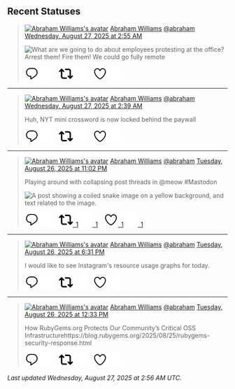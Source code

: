 ## Recent Statuses

> <a href="https://indieweb.social/@abraham"><img alt="Abraham Williams's avatar" src="https://cdn.masto.host/indiewebsocial/accounts/avatars/109/292/540/382/343/163/original/d00f2e03ce9c85b1.jpg" height="24" width="24" ></a> [Abraham Williams](https://indieweb.social/@abraham) [@abraham](https://indieweb.social/@abraham) [Wednesday, August 27, 2025 at 2:55 AM](https://indieweb.social/@abraham/115098472254861877)
>
> 
>
> ![What are we going to do about employees protesting at the office?
Arrest them!
Fire them!
We could go fully remote](https://cdn.masto.host/indiewebsocial/media_attachments/files/115/098/465/900/362/036/original/f9e4e0cdc8de1fa4.jpg)
>
> [![Reply](./images/reply_light.svg#gh-light-mode-only "Reply")](https://indieweb.social/@abraham/115098472254861877#gh-light-mode-only)[![Reply](./images/reply.svg#gh-dark-mode-only "Reply")](https://indieweb.social/@abraham/115098472254861877#gh-dark-mode-only)&emsp;[![Boost](./images/retweet_light.svg#gh-light-mode-only "Boost")](https://indieweb.social/@abraham/115098472254861877#gh-light-mode-only)[![Boost](./images/retweet.svg#gh-dark-mode-only "Boost")](https://indieweb.social/@abraham/115098472254861877#gh-dark-mode-only)&emsp;[![Favorite](./images/like_light.svg#gh-light-mode-only "Favorite")](https://indieweb.social/@abraham/115098472254861877#gh-light-mode-only)[![Favorite](./images/like.svg#gh-dark-mode-only "Favorite")](https://indieweb.social/@abraham/115098472254861877#gh-dark-mode-only)


---

> <a href="https://indieweb.social/@abraham"><img alt="Abraham Williams's avatar" src="https://cdn.masto.host/indiewebsocial/accounts/avatars/109/292/540/382/343/163/original/d00f2e03ce9c85b1.jpg" height="24" width="24" ></a> [Abraham Williams](https://indieweb.social/@abraham) [@abraham](https://indieweb.social/@abraham) [Wednesday, August 27, 2025 at 2:39 AM](https://indieweb.social/@abraham/115098411657325943)
>
> Huh, NYT mini crossword is now locked behind the paywall
>
> [![Reply](./images/reply_light.svg#gh-light-mode-only "Reply")](https://indieweb.social/@abraham/115098411657325943#gh-light-mode-only)[![Reply](./images/reply.svg#gh-dark-mode-only "Reply")](https://indieweb.social/@abraham/115098411657325943#gh-dark-mode-only)&emsp;[![Boost](./images/retweet_light.svg#gh-light-mode-only "Boost")](https://indieweb.social/@abraham/115098411657325943#gh-light-mode-only)[![Boost](./images/retweet.svg#gh-dark-mode-only "Boost")](https://indieweb.social/@abraham/115098411657325943#gh-dark-mode-only)&emsp;[![Favorite](./images/like_light.svg#gh-light-mode-only "Favorite")](https://indieweb.social/@abraham/115098411657325943#gh-light-mode-only)[![Favorite](./images/like.svg#gh-dark-mode-only "Favorite")](https://indieweb.social/@abraham/115098411657325943#gh-dark-mode-only)


---

> <a href="https://indieweb.social/@abraham"><img alt="Abraham Williams's avatar" src="https://cdn.masto.host/indiewebsocial/accounts/avatars/109/292/540/382/343/163/original/d00f2e03ce9c85b1.jpg" height="24" width="24" ></a> [Abraham Williams](https://indieweb.social/@abraham) [@abraham](https://indieweb.social/@abraham) [Tuesday, August 26, 2025 at 11:02 PM](https://indieweb.social/@abraham/115097558148684269)
>
> Playing around with collapsing post threads in @meow #Mastodon
>
> ![A post showing a coiled snake image on a yellow background, and text related to the image.](https://cdn.masto.host/indiewebsocial/media_attachments/files/115/097/553/909/353/547/original/d9016053d809ce82.jpeg)
>
> [![Reply](./images/reply_light.svg#gh-light-mode-only "Reply")](https://indieweb.social/@abraham/115097558148684269#gh-light-mode-only)[![Reply](./images/reply.svg#gh-dark-mode-only "Reply")](https://indieweb.social/@abraham/115097558148684269#gh-dark-mode-only)&emsp;[![Boost](./images/retweet_light.svg#gh-light-mode-only "Boost")&ensp;1](https://indieweb.social/@abraham/115097558148684269#gh-light-mode-only)[![Boost](./images/retweet.svg#gh-dark-mode-only "Boost")&ensp;1](https://indieweb.social/@abraham/115097558148684269#gh-dark-mode-only)&emsp;[![Favorite](./images/like_light.svg#gh-light-mode-only "Favorite")&ensp;1](https://indieweb.social/@abraham/115097558148684269#gh-light-mode-only)[![Favorite](./images/like.svg#gh-dark-mode-only "Favorite")&ensp;1](https://indieweb.social/@abraham/115097558148684269#gh-dark-mode-only)


---

> <a href="https://indieweb.social/@abraham"><img alt="Abraham Williams's avatar" src="https://cdn.masto.host/indiewebsocial/accounts/avatars/109/292/540/382/343/163/original/d00f2e03ce9c85b1.jpg" height="24" width="24" ></a> [Abraham Williams](https://indieweb.social/@abraham) [@abraham](https://indieweb.social/@abraham) [Tuesday, August 26, 2025 at 6:31 PM](https://indieweb.social/@abraham/115096491358154426)
>
> I would like to see Instagram&#39;s resource usage graphs for today.
>
> [![Reply](./images/reply_light.svg#gh-light-mode-only "Reply")](https://indieweb.social/@abraham/115096491358154426#gh-light-mode-only)[![Reply](./images/reply.svg#gh-dark-mode-only "Reply")](https://indieweb.social/@abraham/115096491358154426#gh-dark-mode-only)&emsp;[![Boost](./images/retweet_light.svg#gh-light-mode-only "Boost")](https://indieweb.social/@abraham/115096491358154426#gh-light-mode-only)[![Boost](./images/retweet.svg#gh-dark-mode-only "Boost")](https://indieweb.social/@abraham/115096491358154426#gh-dark-mode-only)&emsp;[![Favorite](./images/like_light.svg#gh-light-mode-only "Favorite")](https://indieweb.social/@abraham/115096491358154426#gh-light-mode-only)[![Favorite](./images/like.svg#gh-dark-mode-only "Favorite")](https://indieweb.social/@abraham/115096491358154426#gh-dark-mode-only)


---

> <a href="https://indieweb.social/@abraham"><img alt="Abraham Williams's avatar" src="https://cdn.masto.host/indiewebsocial/accounts/avatars/109/292/540/382/343/163/original/d00f2e03ce9c85b1.jpg" height="24" width="24" ></a> [Abraham Williams](https://indieweb.social/@abraham) [@abraham](https://indieweb.social/@abraham) [Tuesday, August 26, 2025 at 12:33 PM](https://indieweb.social/@abraham/115095085512715658)
>
> How RubyGems.org Protects Our Community’s Critical OSS Infrastructurehttps://blog.rubygems.org/2025/08/25/rubygems-security-response.html
>
> [![Reply](./images/reply_light.svg#gh-light-mode-only "Reply")](https://indieweb.social/@abraham/115095085512715658#gh-light-mode-only)[![Reply](./images/reply.svg#gh-dark-mode-only "Reply")](https://indieweb.social/@abraham/115095085512715658#gh-dark-mode-only)&emsp;[![Boost](./images/retweet_light.svg#gh-light-mode-only "Boost")](https://indieweb.social/@abraham/115095085512715658#gh-light-mode-only)[![Boost](./images/retweet.svg#gh-dark-mode-only "Boost")](https://indieweb.social/@abraham/115095085512715658#gh-dark-mode-only)&emsp;[![Favorite](./images/like_light.svg#gh-light-mode-only "Favorite")](https://indieweb.social/@abraham/115095085512715658#gh-light-mode-only)[![Favorite](./images/like.svg#gh-dark-mode-only "Favorite")](https://indieweb.social/@abraham/115095085512715658#gh-dark-mode-only)


_Last updated Wednesday, August 27, 2025 at 2:56 AM UTC._
